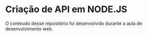 # Criação de API em NODE.JS

O conteudo desse repositório foi desenvolvido durante a aula de desenvolvimento web.
